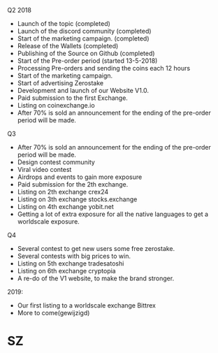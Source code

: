 

Q2 2018

- Launch of the topic  (completed)
- Launch of the discord community (completed)
- Start of the marketing campaign. (completed)
- Release of the Wallets (completed)
- Publishing of the Source on Github (completed)
- Start of the Pre-order period (started 13-5-2018)
- Processing Pre-orders and sending the coins each 12 hours
- Start of the marketing campaign.
- Start of advertising Zerostake
- Development and launch of our Website V1.0.
- Paid submission to the first Exchange.
- Listing on coinexchange.io
- After 70% is sold an announcement for the ending of the pre-order period will be made.


Q3

- After 70% is sold an announcement for the ending of the pre-order period will be made.
- Design contest community
- Viral video contest
- Airdrops and events to gain more exposure
- Paid submission for the 2th exchange.
- Listing on 2th exchange crex24
- Listing on 3th exchange stocks.exchange
- Listing on 4th exchange yobit.net
- Getting a lot of extra exposure for all the native languages to get a worldscale exposure.


Q4

- Several contest to get new users some free zerostake.
- Several contests with big prices to win.
- Listing on 5th exchange tradesatoshi
- Listing on 6th exchange cryptopia
- A re-do of the V1 website, to make the brand stronger.



2019:
- Our first listing to a worldscale exchange Bittrex
- More to come(gewijzigd)

# SZ
